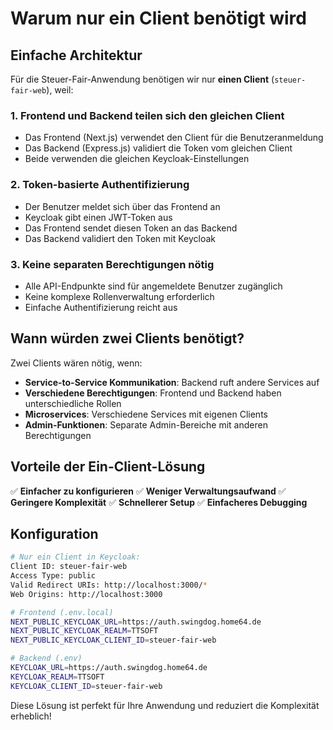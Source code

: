 # Warum nur ein Client benötigt wird

## Einfache Architektur

Für die Steuer-Fair-Anwendung benötigen wir nur **einen Client** (`steuer-fair-web`), weil:

### 1. **Frontend und Backend teilen sich den gleichen Client**
- Das Frontend (Next.js) verwendet den Client für die Benutzeranmeldung
- Das Backend (Express.js) validiert die Token vom gleichen Client
- Beide verwenden die gleichen Keycloak-Einstellungen

### 2. **Token-basierte Authentifizierung**
- Der Benutzer meldet sich über das Frontend an
- Keycloak gibt einen JWT-Token aus
- Das Frontend sendet diesen Token an das Backend
- Das Backend validiert den Token mit Keycloak

### 3. **Keine separaten Berechtigungen nötig**
- Alle API-Endpunkte sind für angemeldete Benutzer zugänglich
- Keine komplexe Rollenverwaltung erforderlich
- Einfache Authentifizierung reicht aus

## Wann würden zwei Clients benötigt?

Zwei Clients wären nötig, wenn:

- **Service-to-Service Kommunikation**: Backend ruft andere Services auf
- **Verschiedene Berechtigungen**: Frontend und Backend haben unterschiedliche Rollen
- **Microservices**: Verschiedene Services mit eigenen Clients
- **Admin-Funktionen**: Separate Admin-Bereiche mit anderen Berechtigungen

## Vorteile der Ein-Client-Lösung

✅ **Einfacher zu konfigurieren**
✅ **Weniger Verwaltungsaufwand**
✅ **Geringere Komplexität**
✅ **Schnellerer Setup**
✅ **Einfacheres Debugging**

## Konfiguration

```bash
# Nur ein Client in Keycloak:
Client ID: steuer-fair-web
Access Type: public
Valid Redirect URIs: http://localhost:3000/*
Web Origins: http://localhost:3000
```

```bash
# Frontend (.env.local)
NEXT_PUBLIC_KEYCLOAK_URL=https://auth.swingdog.home64.de
NEXT_PUBLIC_KEYCLOAK_REALM=TTSOFT
NEXT_PUBLIC_KEYCLOAK_CLIENT_ID=steuer-fair-web

# Backend (.env)
KEYCLOAK_URL=https://auth.swingdog.home64.de
KEYCLOAK_REALM=TTSOFT
KEYCLOAK_CLIENT_ID=steuer-fair-web
```

Diese Lösung ist perfekt für Ihre Anwendung und reduziert die Komplexität erheblich!
